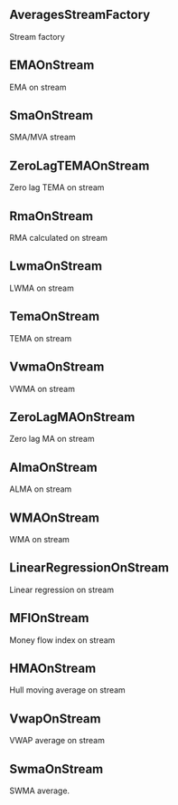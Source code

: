 ## AveragesStreamFactory

Stream factory

## EMAOnStream

EMA on stream

## SmaOnStream

SMA/MVA stream

## ZeroLagTEMAOnStream

Zero lag TEMA on stream

## RmaOnStream

RMA calculated on stream

## LwmaOnStream

LWMA on stream

## TemaOnStream

TEMA on stream

## VwmaOnStream

VWMA on stream

## ZeroLagMAOnStream

Zero lag MA on stream

## AlmaOnStream

ALMA on stream

## WMAOnStream

WMA on stream

## LinearRegressionOnStream

Linear regression on stream

## MFIOnStream

Money flow index on stream

## HMAOnStream

Hull moving average on stream

## VwapOnStream

VWAP average on stream

## SwmaOnStream

SWMA average.